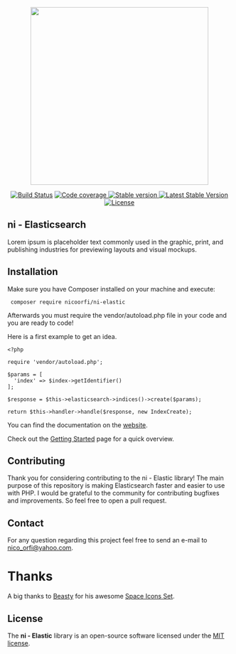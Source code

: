 <p align="center"><img src="https://res.cloudinary.com/markos-nikolaos-orfanos/image/upload/c_limit,h_100,q_auto:best,w_400/v1571029369/logo_yly5mv.png" width="400"></p>

<p align="center">
<a href="https://circleci.com/gh/nicoorfi/ni-elastic"><img src="https://circleci.com/gh/nicoorfi/sigma.svg?style=svg&circle-token=ef57d3cd50af58d1f118f79805b5517a9d593fac" alt="Build Status"></a>

<a href="https://codecov.io/gh/nicoorfi/ni-elastic">
  <img src="https://codecov.io/gh/nicoorfi/ni-elastic/branch/master/graph/badge.svg" alt="Code coverage"/>
</a>


<a href="https://packagist.org/packages/nicoorfi/ni-elastic">
  <img src="https://img.shields.io/github/v/release/nicoorfi/ni-elastic?color=red&label=stable&logo=stable" alt="Stable version"/>
</a>


<a href="https://packagist.org/packages/nicoorfi/ni-elastic">
  <img src="https://img.shields.io/packagist/dt/nicoorfi/ni-elastic?color=green" alt="Latest Stable Version"/>
</a>

<a href="https://packagist.org/packages/nicoorfi/ni-elastic">
  <img src="https://img.shields.io/badge/License-MIT-blue.svg" alt="License"/>
</a>
</p>

## ni - Elasticsearch
Lorem ipsum is placeholder text commonly used in the graphic, print, and publishing industries for previewing layouts and visual mockups.

## Installation

Make sure you have Composer installed on your machine and execute:

```
 composer require nicoorfi/ni-elastic
```
Afterwards you must require the vendor/autoload.php file in your code and you are ready to code! 

Here is a first example to get an idea.
```
<?php

require 'vendor/autoload.php';

$params = [
  'index' => $index->getIdentifier()
];

$response = $this->elasticsearch->indices()->create($params);

return $this->handler->handle($response, new IndexCreate);
```

You can find the documentation on the [website](https://ni-elastic.com/docs).

Check out the [Getting Started](https://ni-elastic.com/docs/1.0/Getting-started) page for a quick overview.

## Contributing
 Thank you for considering contributing to the ni - Elastic library! The main purpose of this repository is making Elasticsearch faster and easier to use with PHP. I would be grateful to the community for contributing bugfixes and improvements. So feel free to open a pull request.

## Contact
 For any question regarding this project feel free to send an e-mail to nico_orfi@yahoo.com.

 # Thanks
 A big thanks to [Beasty](http://www.beasty.me) for his awesome [Space Icons Set](https://www.sketchappsources.com/free-source/1139-space-icons-sketch-freebie-resource.html).
 
## License
The **ni - Elastic** library is an open-source software licensed under the [MIT license](https://choosealicense.com/licenses/mit).

